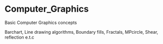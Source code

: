 # Computer_Graphics
Basic Computer Graphics concepts

Barchart, Line drawing algorithms, Boundary fills, Fractals, MPcircle, Shear, reflection e.t.c
